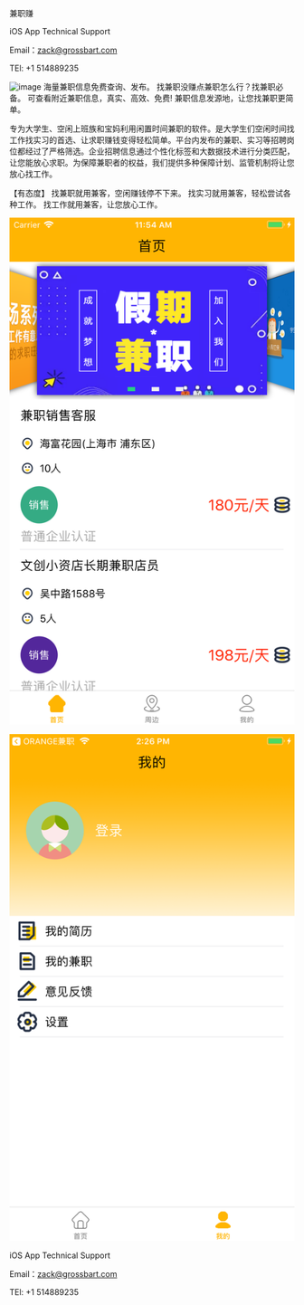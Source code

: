 兼职赚

iOS App Technical Support

Email：zack@grossbart.com

TEl: +1 514889235

![image](https://github.com/MMK460/DZD/blob/master/赚.png)
海量兼职信息免费查询、发布。
找兼职没赚点兼职怎么行？找兼职必备。
可查看附近兼职信息，真实、高效、免费!
兼职信息发源地，让您找兼职更简单。

专为大学生、空闲上班族和宝妈利用闲置时间兼职的软件。是大学生们空闲时间找工作找实习的首选、让求职赚钱变得轻松简单。平台内发布的兼职、实习等招聘岗位都经过了严格筛选。企业招聘信息通过个性化标签和大数据技术进行分类匹配，让您能放心求职。为保障兼职者的权益，我们提供多种保障计划、监管机制将让您放心找工作。

【有态度】
 找兼职就用兼客，空闲赚钱停不下来。
 找实习就用兼客，轻松尝试各种工作。
 找工作就用兼客，让您放心工作。

![image](https://github.com/MMK460/DZD/blob/master/Simulator%20Screen%20Shot%20-%20iPhone%208%20Plus%20-%202018-11-05%20at%2011.54.50.png)

![image](https://github.com/MMK460/DZD/blob/master/Simulator%20Screen%20Shot%20-%20iPhone%208%20Plus%20-%202018-10-23%20at%2014.26.12.png)

iOS App Technical Support

Email：zack@grossbart.com

TEl: +1 514889235
